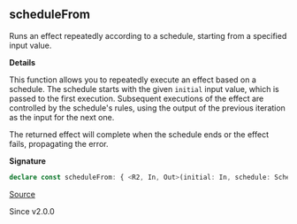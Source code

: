 ## scheduleFrom

Runs an effect repeatedly according to a schedule, starting from a specified
input value.

**Details**

This function allows you to repeatedly execute an effect based on a schedule.
The schedule starts with the given `initial` input value, which is passed to
the first execution. Subsequent executions of the effect are controlled by
the schedule's rules, using the output of the previous iteration as the input
for the next one.

The returned effect will complete when the schedule ends or the effect fails,
propagating the error.

**Signature**

```ts
declare const scheduleFrom: { <R2, In, Out>(initial: In, schedule: Schedule.Schedule<Out, In, R2>): <E, R>(self: Effect<In, E, R>) => Effect<Out, E, R2 | R>; <In, E, R, R2, Out>(self: Effect<In, E, R>, initial: In, schedule: Schedule.Schedule<Out, In, R2>): Effect<Out, E, R | R2>; }
```

[Source](https://github.com/Effect-TS/effect/tree/main/packages/effect/src/Effect.ts#L10188)

Since v2.0.0